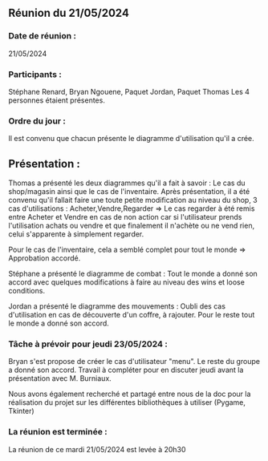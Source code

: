 ## Réunion du 21/05/2024

### Date de réunion :
21/05/2024

### Participants :
Stéphane Renard, Bryan Ngouene, Paquet Jordan, Paquet Thomas
Les 4 personnes étaient présentes.

### Ordre du jour :

Il est convenu que chacun présente le diagramme d'utilisation qu'il a crée.

## Présentation :

Thomas a présenté les deux diagrammes qu'il a fait à savoir : Le cas du shop/magasin ainsi que le cas de l'inventaire. Après présentation, il a été convenu qu'il fallait faire une toute petite modification au niveau du shop, 3 cas d'utilisations : Acheter,Vendre,Regarder => Le cas regarder à été remis entre Acheter et Vendre en cas de non action car si l'utilisateur prends l'utilisation achats ou vendre et que finalement il n'achète ou ne vend rien, celui s'apparente à simplement regarder. 

Pour le cas de l'inventaire, cela a semblé complet pour tout le monde => Approbation accordé.

Stéphane a présenté le diagramme de combat : Tout le monde a donné son accord avec quelques modifications à faire au niveau des wins et loose conditions.

Jordan a présenté le diagramme des mouvements : Oubli des cas d'utilisation en cas de découverte d'un coffre, à rajouter. Pour le reste tout le monde a donné son accord.

### Tâche à prévoir pour jeudi 23/05/2024 : 

Bryan s'est propose de créer le cas d'utilisateur "menu". Le reste du groupe a donné son accord. Travail à compléter pour en discuter jeudi avant la présentation avec M. Burniaux.

Nous avons également recherché et partagé entre nous de la doc pour la réalisation du projet sur les différentes bibliothèques à utiliser (Pygame, Tkinter)

### La réunion est terminée :

La réunion de ce mardi 21/05/2024 est levée à 20h30